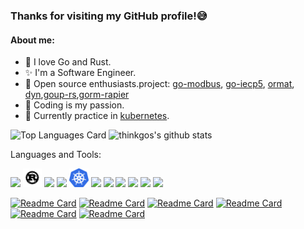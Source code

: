 ### Thanks for visiting my GitHub profile!:sweat_smile:

#### About me:

- :stars: I love Go and Rust.
- :sparkles: I'm a Software Engineer.
- :star2: Open source enthusiasts.project: [go-modbus](https://github.com/things-go/go-modbus), [go-iecp5](https://github.com/thinkgos/go-iecp5), [ormat](https://github.com/things-go/ormat), [dyn](https://github.com/things-go/dyn),[goup-rs](https://github.com/thinkgos/goup-rs),[gorm-rapier](https://github.com/thinkgos/gorm-rapier)
- :yellow_heart: Coding is my passion.
- :dizzy: Currently practice in [kubernetes](https://github.com/kubernetes/kubernetes).

![Top Languages Card](https://github-readme-stats.vercel.app/api/top-langs/?username=thinkgos&theme=radical&hide=html)
![thinkgos's github stats](https://github-readme-stats.vercel.app/api?username=thinkgos&show_icons=true&include_all_commits=false&count_private=true&theme=radical&line_height=40)

Languages and Tools:

<code><img height="30" src="https://github.com/thinkgos/thinkgos/blob/master/asserts/go.svg"></code>
<code><img height="30" src="https://github.com/thinkgos/thinkgos/blob/master/asserts/rust.svg"></code>
<code><img height="30" src="https://github.com/thinkgos/thinkgos/blob/master/asserts/c.jpeg"></code>
<code><img height="30" src="https://github.com/thinkgos/thinkgos/blob/master/asserts/bash.jpg"></code>
<code><img height="30" src="https://github.com/thinkgos/thinkgos/blob/master/asserts/kubernetes.jpeg"></code>
<code><img height="30" src="https://github.com/thinkgos/thinkgos/blob/master/asserts/docker.jpg"></code>
<code><img height="30" src="https://github.com/thinkgos/thinkgos/blob/master/asserts/linux.jpg"></code>
<code><img height="30" src="https://github.com/thinkgos/thinkgos/blob/master/asserts/goland.png"></code>
<code><img height="30" src="https://github.com/thinkgos/thinkgos/blob/master/asserts/clion.png"></code>
<code><img height="30" src="https://github.com/thinkgos/thinkgos/blob/master/asserts/visual-studio-code.png"></code>
<code><img height="30" src="https://github.com/thinkgos/thinkgos/blob/master/asserts/typora.jpg"></code>

[![Readme Card](https://github-readme-stats.vercel.app/api/pin/?username=thinkgos&repo=goup-rs&description_lines_count=2)](https://github.com/thinkgos/goup-rs)
[![Readme Card](https://github-readme-stats.vercel.app/api/pin/?username=thinkgos&repo=gorm-rapier&description_lines_count=2)](https://github.com/thinkgos/gorm-rapier)
[![Readme Card](https://github-readme-stats.vercel.app/api/pin/?username=things-go&repo=go-socks5&description_lines_count=2)](https://github.com/things-go/go-socks5)
[![Readme Card](https://github-readme-stats.vercel.app/api/pin/?username=thinkgos&repo=go-iecp5&description_lines_count=2)](https://github.com/thinkgos/go-iecp5)
[![Readme Card](https://github-readme-stats.vercel.app/api/pin/?username=thinkgos&repo=http-signature-go&description_lines_count=2)](https://github.com/thinkgos/http-signature-go)
[![Readme Card](https://github-readme-stats.vercel.app/api/pin/?username=things-go&repo=protogen-saber&description_lines_count=2)](https://github.com/things-go/protogen-saber)
